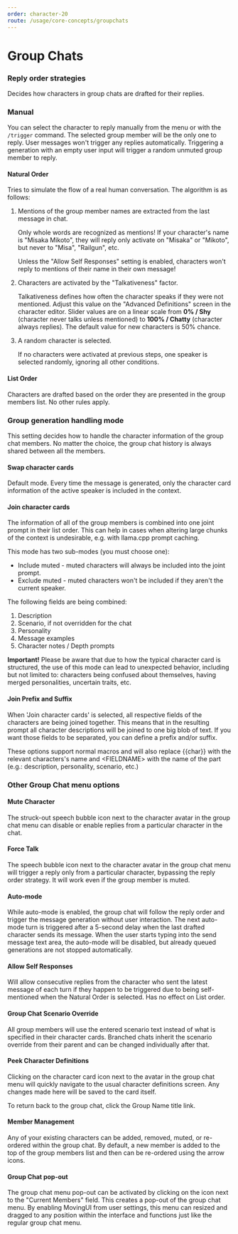 ```yaml
---
order: character-20
route: /usage/core-concepts/groupchats
---
```


# Group Chats

### Reply order strategies

Decides how characters in group chats are drafted for their replies.

### Manual

You can select the character to reply manually from the menu or with the `/trigger` command. The selected group member will be the only one to reply. User messages won't trigger any replies automatically. Triggering a generation with an empty user input will trigger a random unmuted group member to reply.

#### Natural Order

Tries to simulate the flow of a real human conversation. The algorithm is as follows:

1. Mentions of the group member names are extracted from the last message in chat.

    Only whole words are recognized as mentions! If your character's name is "Misaka Mikoto", they will reply only activate on "Misaka" or "Mikoto", but never to "Misa", "Railgun", etc.
    
    Unless the "Allow Self Responses" setting is enabled, characters won't reply to mentions of their name in their own message!

2. Characters are activated by the "Talkativeness" factor.

    Talkativeness defines how often the character speaks if they were not mentioned. Adjust this value on the "Advanced Definitions" screen in the character editor. Slider values are on a linear scale from **0% / Shy** (character never talks unless mentioned) to **100% / Chatty** (character always replies). The default value for new characters is 50% chance.

3. A random character is selected.

    If no characters were activated at previous steps, one speaker is selected randomly, ignoring all other conditions.

#### List Order

Characters are drafted based on the order they are presented in the group members list. No other rules apply.

### Group generation handling mode

This setting decides how to handle the character information of the group chat members. No matter the choice, the group chat history is always shared between all the members.

#### Swap character cards

Default mode. Every time the message is generated, only the character card information of the active speaker is included in the context.

#### Join character cards

The information of all of the group members is combined into one joint prompt in their list order. This can help in cases when altering large chunks of the context is undesirable, e.g. with llama.cpp prompt caching.

This mode has two sub-modes (you must choose one):

* Include muted - muted characters will always be included into the joint prompt.
* Exclude muted - muted characters won't be included if they aren't the current speaker.

The following fields are being combined:

1. Description
2. Scenario, if not overridden for the chat
3. Personality
4. Message examples
5. Character notes / Depth prompts

**Important!** Please be aware that due to how the typical character card is structured, the use of this mode can lead to unexpected behavior, including but not limited to: characters being confused about themselves, having merged personalities, uncertain traits, etc.

#### Join Prefix and Suffix

When 'Join character cards' is selected, all respective fields of the characters are being joined together. This means that in the resulting prompt all character descriptions will be joined to one big blob of text. If you want those fields to be separated, you can define a prefix and/or suffix.

These options support normal macros and will also replace \{\{char\}\} with the relevant characters's name and \<FIELDNAME\> with the name of the part (e.g.: description, personality, scenario, etc.)

### Other Group Chat menu options

#### Mute Character

The struck-out speech bubble icon next to the character avatar in the group chat menu can disable or enable replies from a particular character in the chat.

#### Force Talk

The speech bubble icon next to the character avatar in the group chat menu will trigger a reply only from a particular character, bypassing the reply order strategy. It will work even if the group member is muted.

#### Auto-mode

While auto-mode is enabled, the group chat will follow the reply order and trigger the message generation without user interaction. The next auto-mode turn is triggered after a 5-second delay when the last drafted character sends its message. When the user starts typing into the send message text area, the auto-mode will be disabled, but already queued generations are not stopped automatically.

#### Allow Self Responses

Will allow consecutive replies from the character who sent the latest message of each turn if they happen to be triggered due to being self-mentioned when the Natural Order is selected. Has no effect on List order.

#### Group Chat Scenario Override

All group members will use the entered scenario text instead of what is specified in their character cards. Branched chats inherit the scenario override from their parent and can be changed individually after that.

#### Peek Character Definitions

Clicking on the character card icon next to the avatar in the group chat menu will quickly navigate to the usual character definitions screen. Any changes made here will be saved to the card itself.

To return back to the group chat, click the Group Name title link.

#### Member Management

Any of your existing characters can be added, removed, muted, or re-ordered within the group chat. By default, a new member is added to the top of the group members list and then can be re-ordered using the arrow icons.

#### Group Chat pop-out

The group chat menu pop-out can be activated by clicking on the icon next to the "Current Members" field. This creates a pop-out of the group chat menu. By enabling MovingUI from user settings, this menu can resized and dragged to any position within the interface and functions just like the regular group chat menu.
